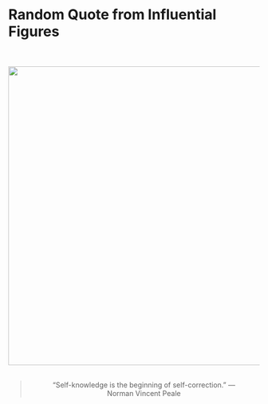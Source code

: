 # Random Quote from Influential Figures

<div align="center">
  <br>
  <br>
  <a href="https://de.wikipedia.org/wiki/Norman_Vincent_Peale" title="Norman Vincent Peale – Wikipedia"><img src="https://upload.wikimedia.org/wikipedia/commons/thumb/0/0f/Norman_Vincent_Peale_1986_%28cropped%29.tif/lossy-page1-220px-Norman_Vincent_Peale_1986_%28cropped%29.tif.jpg" width="600px"></a>
  <br>
  <br>
  <blockquote>&ldquo;Self-knowledge is the beginning of self-correction.&rdquo; &mdash; <footer>Norman Vincent Peale</footer></blockquote>
</div>
  